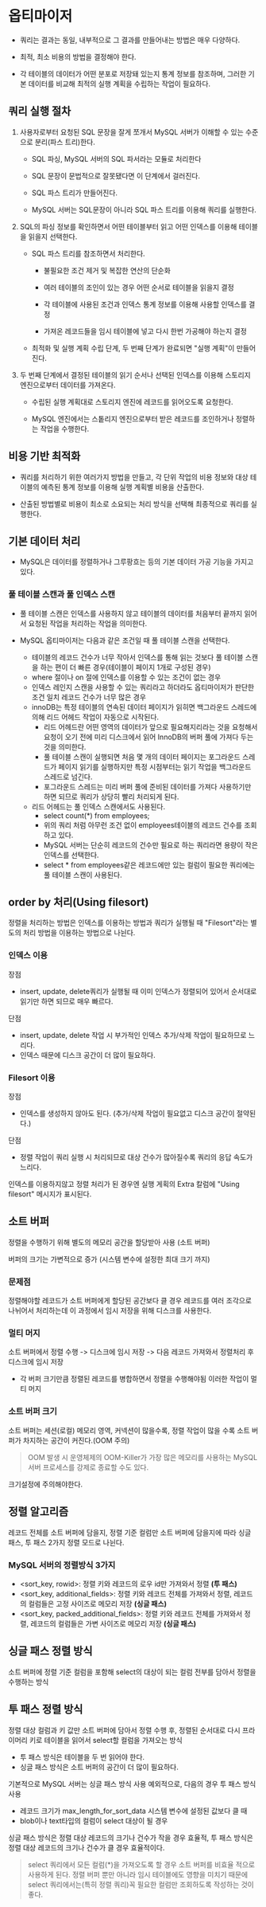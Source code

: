 <!-- @format -->

# 옵티마이저

-   쿼리는 결과는 동일, 내부적으로 그 결과를 만들어내는 방법은 매우 다양하다.

-   최적, 최소 비용의 방법을 결정해야 한다.

-   각 테이블의 데이터가 어떤 분포로 저장돼 있는지 통계 정보를 참조하며, 그러한 기본 데이터를 비교해 최적의 실행 계획을 수립하는 작업이 필요하다.

## 쿼리 실행 절차

1. 사용자로부터 요청된 SQL 문장을 잘게 쪼개서 MySQL 서버가 이해할 수 있는 수준으로 분리(파스 트리)한다.

    - SQL 파싱, MySQL 서버의 SQL 파서라는 모듈로 처리한다

    - SQL 문장이 문법적으로 잘못됐다면 이 단계에서 걸러진다.

    - SQL 파스 트리가 만들어진다.

    - MySQL 서버는 SQL문장이 아니라 SQL 파스 트리를 이용해 쿼리를 실행한다.

2. SQL의 파싱 정보를 확인하면서 어떤 테이블부터 읽고 어떤 인덱스를 이용해 테이블을 읽을지 선택한다.

    - SQL 파스 트리를 참조하면서 처리한다.

        - 불필요한 조건 제거 및 복잡한 연산의 단순화

        - 여러 테이블의 조인이 있는 경우 어떤 순서로 테이블을 읽을지 결정

        - 각 테이블에 사용된 조건과 인덱스 통계 정보를 이용해 사용할 인덱스를 결정

        - 가져온 레코드들을 임시 테이블에 넣고 다시 한번 가공해야 하는지 결정

    - 최적화 및 실행 계획 수립 단계, 두 번째 단계가 완료되면 "실행 계획"이 만들어 진다.

3. 두 번째 단계에서 결정된 테이블의 읽기 순서나 선택된 인덱스를 이용해 스토리지 엔진으로부터 데이터를 가져온다.

    - 수립된 실행 계획대로 스토리지 엔진에 레코드를 읽어오도록 요청한다.

    - MySQL 엔진에서는 스톹리지 엔진으로부터 받은 레코드를 조인하거나 정렬하는 작업을 수행한다.

## 비용 기반 최적화

-   쿼리를 처리하기 위한 여러가지 방법을 만들고, 각 단위 작업의 비용 정보와 대상 테이블의 예측된 통계 정보를 이용해 실행 계획별 비용을 산출한다.

-   산출된 방법별로 비용이 최소로 소요되는 처리 방식을 선택해 최종적으로 쿼리를 실행한다.

## 기본 데이터 처리

-   MySQL은 데이터를 정렬하거나 그루팡흐는 등의 기본 데이터 가공 기능을 가지고 있다.

### 풀 테이블 스캔과 풀 인덱스 스캔

-   풀 테이블 스캔은 인덱스를 사용하지 않고 테이블의 데이터를 처음부터 끝까지 읽어서 요청된 작업을 처리하는 작업을 의미한다.

-   MySQL 옵티마이저는 다음과 같은 조건일 때 풀 테이블 스캔을 선택한다.
    -   테이블의 레코드 건수가 너무 작아서 인덱스를 통해 읽는 것보다 풀 테이블 스캔을 하는 편이 더 빠른 경우(테이블이 페이지 1개로 구성된 경우)
    -   where 절이나 on 절에 인덱스를 이용할 수 있는 조건이 없는 경우
    -   인덱스 레인지 스캔을 사용할 수 있는 쿼리라고 하더라도 옵티마이저가 판단한 조건 일치 레코드 건수가 너무 많은 경우
    -   innoDB는 특정 테이블의 연속된 데이터 페이지가 읽히면 백그라운드 스레드에 의해 리드 어헤드 작업이 자동으로 시작된다.
        -   리드 어헤드란 어떤 영역의 데이터가 앞으로 필요해지리라는 것을 요청해서 요청이 오기 전에 미리 디스크에서 읽어 InnoDB의 버퍼 풀에 가져다 두는 것을 의미한다.
        -   풀 테이블 스캔이 실행되면 처음 몇 개의 데이터 페이지는 포그라운드 스레드가 페이지 읽기를 실행하지만 특정 시점부터는 읽기 작업을 백그라운드 스레드로 넘긴다.
        -   포그라운드 스레드는 미리 버퍼 풀에 준비된 데이터를 가져다 사용하기만 하면 되므로 쿼리가 상당히 빨리 처리되게 된다.
    -   리드 어헤드는 풀 인덱스 스캔에서도 사용된다.
        -   select count(\*) from employees;
        -   위의 쿼리 처럼 아무런 조건 없이 employees테이블의 레코드 건수를 조회하고 있다.
        -   MySQL 서버는 단순히 레코드의 건수만 필요로 하는 쿼리라면 용량이 작은 인덱스를 선택한다.
        -   select \* from employees같은 레코드에만 있는 컬럼이 필요한 쿼리에는 풀 테이블 스캔이 사용된다.

## order by 처리(Using filesort)

정렬을 처리하는 방법은 인덱스를 이용하는 방법과 쿼리가 실행될 때 "Filesort"라는 별도의 처리 방법을 이용하는 방법으로 나뉜다.

### 인덱스 이용

장점

-   insert, update, delete쿼리가 실행될 때 이미 인덱스가 정렬되어 있어서 순서대로 읽기만 하면 되므로 매우 빠르다.

단점

-   insert, update, delete 작업 시 부가적인 인덱스 추가/삭제 작업이 필요하므로 느리다.
-   인덱스 때문에 디스크 공간이 더 많이 필요하다.

### Filesort 이용

장점

-   인덱스를 생성하지 않아도 된다. (추가/삭제 작업이 필요없고 디스크 공간이 절약된다.)

단점

-   정렬 작업이 쿼리 실행 시 처리되므로 대상 건수가 많아질수록 쿼리의 응답 속도가 느리다.

인덱스를 이용하지않고 정렬 처리가 된 경우엔 실행 게획의 Extra 칼럼에 "Using filesort" 메시지가 표시된다.

## 소트 버퍼

정렬을 수행하기 위해 별도의 메모리 공간을 할당받아 사용 (소트 버퍼)

버퍼의 크기는 가변적으로 증가 (시스템 변수에 설정한 최대 크기 까지)

### 문제점

정렬해야할 레코드가 소트 버퍼에게 할당된 공간보다 클 경우 레코드를 여러 조각으로 나뉘어서 처리하는데 이 과정에서 임시 저장을 위해 디스크를 사용한다.

### 멀티 머지

소트 버퍼에서 정렬 수행 -> 디스크에 임시 저장 -> 다음 레코드 가져와서 정렬처리 후 디스크에 임시 저장

-   각 버퍼 크기만큼 정렬된 레코드를 병합하면서 정렬을 수행해야됨 이러한 작업이 멀티 머지

### 소트 버퍼 크기

소트 버퍼는 세션(로컬) 메모리 영역, 커넥션이 많을수록, 정렬 작업이 많을 수록 소트 버퍼가 차지하는 공간이 커진다.(OOM 주의)

> OOM 발생 시 운영체제의 OOM-Killer가 가장 많은 메모리를 사용하는 MySQL 서버 프로세스를 강제로 종료할 수도 있다.

크기설정에 주의해야한다.

## 정렬 알고리즘

레코드 전체를 소트 버퍼에 담을지, 정렬 기준 컬럼만 소트 버퍼에 담을지에 따라 싱글 패스, 투 패스 2가지 정렬 모드로 나뉜다.

### MySQL 서버의 정렬방식 3가지

-   <sort_key, rowid>: 정렬 키와 레코드의 로우 id만 가져와서 정렬 **(투 패스)**
-   <sort_key, additional_fields>: 정렬 키와 레코드 전체를 가져와서 정렬, 레코드의 컬럼들은 고정 사이즈로 메모리 저장 **(싱글 패스)**
-   <sort_key, packed_additional_fields>: 정렬 키와 레코드 전체를 가져와서 정렬, 레코드의 컬럼들은 가변 사이즈로 메모리 저장 **(싱글 패스)**

## 싱글 패스 정렬 방식

소트 버퍼에 정렬 기준 컬럼을 포함해 select의 대상이 되는 컬럼 전부를 담아서 정렬을 수행하는 방식

## 투 패스 정렬 방식

정렬 대상 컬럼과 키 값만 소트 버퍼에 담아서 정렬 수행 후, 정렬된 순서대로 다시 프라이머리 키로 테이블을 읽어서 select할 컬럼을 가져오는 방식

-   투 패스 방식은 테이블을 두 번 읽어야 한다.
-   싱글 패스 방식은 소트 버퍼의 공간이 더 많이 필요하다.

기본적으로 MySQL 서버는 싱글 패스 방식 사용
예외적으로, 다음의 경우 투 패스 방식 사용

-   레코드 크기가 max_length_for_sort_data 시스템 변수에 설정된 값보다 클 때
-   blob이나 text타입의 컬럼이 select 대상이 될 경우

싱글 패스 방식은 정렬 대상 레코드의 크기나 건수가 작을 경우 효율적, 투 패스 방식은 정렬 대상 레코드의 크기나 건수가 클 경우 효율적이다.

> select 쿼리에서 모든 컬럼(\*)을 가져오도록 할 경우 소트 버퍼를 비효율 적으로 사용하게 된다. 정렬 버퍼 뿐만 아니라 임시 테이블에도 영향을 미치기 때문에 select 쿼리에서는(특히 정렬 쿼리)꼭 필요한 컬럼만 조회하도록 작성하는 것이 좋다.
